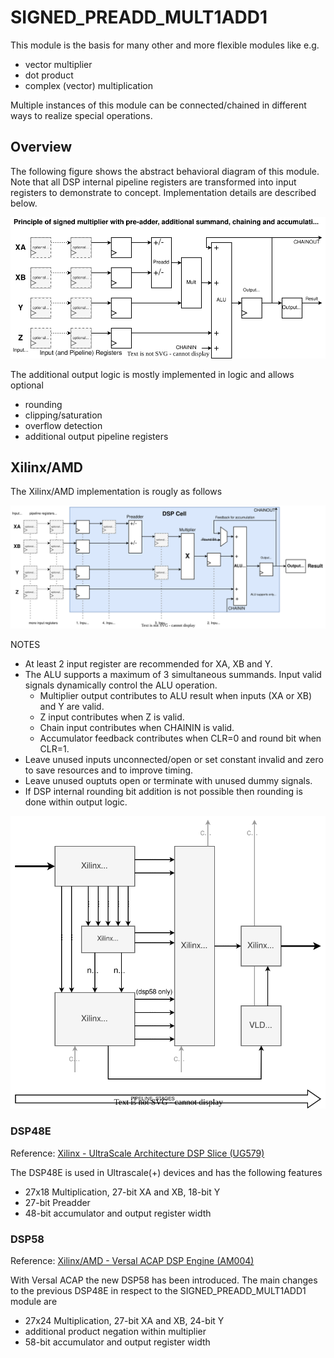 # SIGNED_PREADD_MULT1ADD1

This module is the basis for many other and more flexible modules like e.g.
* vector multiplier
* dot product
* complex (vector) multiplication

Multiple instances of this module can be connected/chained in different ways to realize special operations.

## Overview

The following figure shows the abstract behavioral diagram of this module.
Note that all DSP internal pipeline registers are transformed into input registers
to demonstrate to concept. Implementation details are described below. 

<p align="center">
  <img src="./signed_preadd_mult1add1.drawio.svg">
</p>

The additional output logic is mostly implemented in logic and allows optional
* rounding
* clipping/saturation
* overflow detection
* additional output pipeline registers


## Xilinx/AMD

The Xilinx/AMD implementation is rougly as follows

<p align="center">
  <img src="./signed_preadd_mult1add1_xilinx.drawio.svg">
</p>

NOTES
* At least 2 input register are recommended for XA, XB and Y.
* The ALU supports a maximum of 3 simultaneous summands. Input valid signals dynamically control the ALU operation.
  - Multiplier output contributes to ALU result when inputs (XA or XB) and Y are valid.
  - Z input contributes when Z is valid.
  - Chain input contributes when CHAININ is valid.
  - Accumulator feedback contributes when CLR=0 and round bit when CLR=1.
* Leave unused inputs unconnected/open or set constant invalid and zero to save resources and to improve timing.
* Leave unused ouptuts open or terminate with unused dummy signals.
* If DSP internal rounding bit addition is not possible then rounding is done within output logic. 

<p align="center">
  <img src="./dspcore_signed_preadd_mult1add1_xilinx.drawio.svg">
</p>


### DSP48E

Reference: [Xilinx - UltraScale Architecture DSP Slice (UG579)](https://docs.amd.com/v/u/en-US/ug579-ultrascale-dsp)

The DSP48E is used in Ultrascale(+) devices and has the following features
* 27x18 Multiplication, 27-bit XA and XB, 18-bit Y
* 27-bit Preadder
* 48-bit accumulator and output register width


### DSP58

Reference: [Xilinx/AMD - Versal ACAP DSP Engine (AM004)](https://docs.amd.com/r/en-US/am004-versal-dsp-engine)

With Versal ACAP the new DSP58 has been introduced. The main changes to the previous DSP48E in respect to the SIGNED_PREADD_MULT1ADD1 module are
* 27x24 Multiplication, 27-bit XA and XB, 24-bit Y
* additional product negation within multiplier
* 58-bit accumulator and output register width
